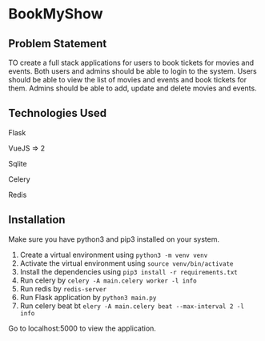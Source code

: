 # BookMyShow

## Problem Statement

TO create a full stack applications for users to book tickets for movies and events.
Both users and admins should be able to login to the system.
Users should be able to view the list of movies and events and book tickets for them.
Admins should be able to add, update and delete movies and events.

## Technologies Used
Flask

VueJS => 2

Sqlite

Celery

Redis

## Installation
Make sure you have python3 and pip3 installed on your system.

1. Create a virtual environment using `python3 -m venv venv`
2. Activate the virtual environment using `source venv/bin/activate`
3. Install the dependencies using `pip3 install -r requirements.txt`
4. Run celery by `celery -A main.celery worker -l info`
5. Run redis by `redis-server`
6. Run Flask application by `python3 main.py`
7. Run celery beat bt `elery -A main.celery beat --max-interval 2 -l info`

Go to localhost:5000 to view the application.
